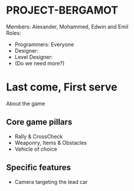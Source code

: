 # PROJECT-BERGAMOT  
Members: Alexander, Mohammed, Edwin and Emil  
Roles:
 - Programmers: Everyone  
 - Designer:  
 - Level Designer:  
 - (Do we need more?)  

# Last come, First serve
About the game

## Core game pillars
 - Rally & CrossCheck
 - Weaponry, Items & Obstacles
 - Vehicle of choice

## Specific features
 - Camera targeting the lead car
